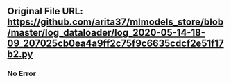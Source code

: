 ## Original File URL: https://github.com/arita37/mlmodels_store/blob/master/log_dataloader/log_2020-05-14-18-09_207025cb0ea4a9ff2c75f9c6635cdcf2e51f17b2.py<br />

### No Error